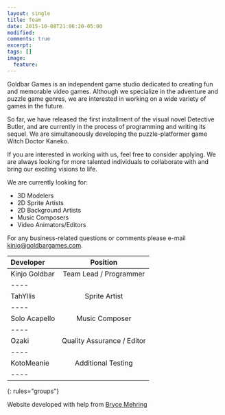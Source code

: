 ```yaml
---
layout: single
title: Team
date: 2015-10-08T21:06:20-05:00
modified:
comments: true
excerpt:
tags: []
image:
  feature:
---
```

Goldbar Games is an independent game studio dedicated to creating fun and memorable video games. Although we specialize in the adventure and puzzle game genres, we are interested in working on a wide variety of games in the future.


So far, we have released the first installment of the visual novel Detective Butler, and are currently in the process of programming and writing its sequel. We are simultaneously developing the puzzle-platformer game Witch Doctor Kaneko.


If you are interested in working with us, feel free to consider applying. We are always looking for more talented individuals to collaborate with and bring our exciting visions to life.

We are currently looking for:

* 3D Modelers
* 2D Sprite Artists
* 2D Background Artists
* Music Composers
* Video Animators/Editors

For any business-related questions or comments please e-mail [kinjo@goldbargames.com](mailto:kinjo@goldbargames.com).

| Developer | Position |
|:--------|:-------:|
| Kinjo Goldbar  | Team Lead / Programmer   |
|----
| TahYllis | Sprite Artist  |
|----
| Solo Acapello | Music Composer  |
|----
| Ozaki | Quality Assurance / Editor   |
|----
| KotoMeanie   | Additional Testing   |
|----
{: rules="groups"}

Website developed with help from [Bryce Mehring](http://www.brycemehring.me)
